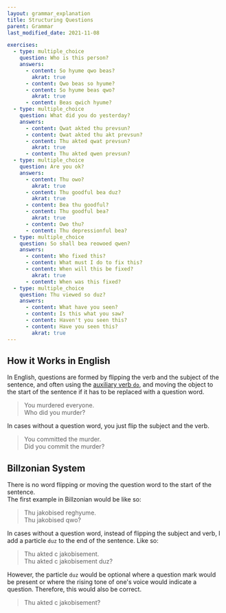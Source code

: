 ```yaml
---
layout: grammar_explanation
title: Structuring Questions
parent: Grammar
last_modified_date: 2021-11-08

exercises:
  - type: multiple_choice
    question: Who is this person?
    answers:
      - content: So hyume qwo beas?
        akrat: true
      - content: Qwo beas so hyume?
      - content: So hyume beas qwo?
        akrat: true
      - content: Beas qwich hyume?
  - type: multiple_choice
    question: What did you do yesterday?
    answers:
      - content: Qwat akted thu prevsun?
      - content: Qwat akted thu akt prevsun?
      - content: Thu akted qwat prevsun?
        akrat: true
      - content: Thu akted qwen prevsun?
  - type: multiple_choice
    question: Are you ok?
    answers:
      - content: Thu owo?
        akrat: true
      - content: Thu goodful bea duz?
        akrat: true
      - content: Bea thu goodful?
      - content: Thu goodful bea?
        akrat: true
      - content: Owo thu?
      - content: Thu depressionful bea?
  - type: multiple_choice
    question: So shall bea reowoed qwen?
    answers:
      - content: Who fixed this?
      - content: What must I do to fix this?
      - content: When will this be fixed?
        akrat: true
      - content: When was this fixed?
  - type: multiple_choice
    question: Thu viewed so duz?
    answers:
      - content: What have you seen?
      - content: Is this what you saw?
      - content: Haven't you seen this?
      - content: Have you seen this?
        akrat: true
---
```


## How it Works in English
In English, questions are formed by flipping the verb and the subject of the sentence, and often
using the [auxiliary verb `do`](https://en.wikipedia.org/wiki/Do-support),
and moving the object to the start of the sentence if it has to be replaced with a question word.
> You murdered everyone.  
> Who did you murder?

In cases without a question word, you just flip the subject and the verb.
> You committed the murder.  
> Did you commit the murder?

## Billzonian System
There is no word flipping or moving the question word to the start of the sentence.  
The first example in Billzonian would be like so:
> Thu jakobised reghyume.  
> Thu jakobised qwo?

In cases without a question word, instead of flipping the subject and verb, I add a particle `duz` to the end of the sentence.
Like so:
> Thu akted c jakobisement.  
> Thu akted c jakobisement duz?

However, the particle `duz` would be optional where a question mark would be
present or where the rising tone of one's voice would indicate a question.
Therefore, this would also be correct.
> Thu akted c jakobisement?